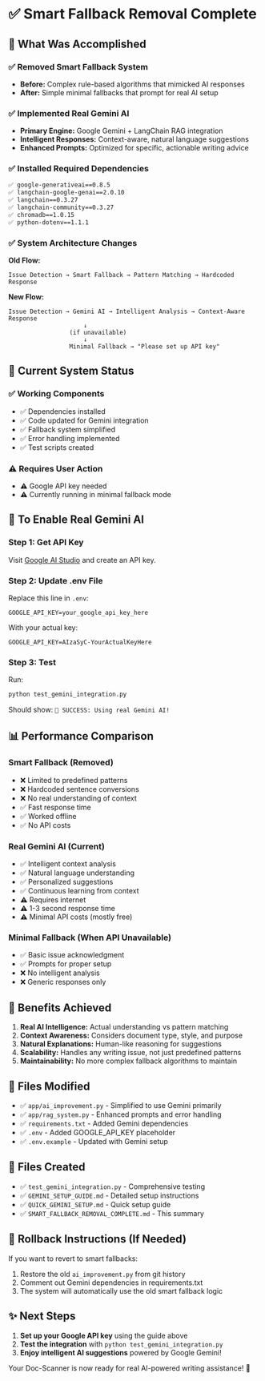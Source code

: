 # ✅ Smart Fallback Removal Complete

## 🎯 What Was Accomplished

### ✅ Removed Smart Fallback System
- **Before:** Complex rule-based algorithms that mimicked AI responses
- **After:** Simple minimal fallbacks that prompt for real AI setup

### ✅ Implemented Real Gemini AI
- **Primary Engine:** Google Gemini + LangChain RAG integration
- **Intelligent Responses:** Context-aware, natural language suggestions
- **Enhanced Prompts:** Optimized for specific, actionable writing advice

### ✅ Installed Required Dependencies
```bash
✅ google-generativeai==0.8.5
✅ langchain-google-genai==2.0.10
✅ langchain==0.3.27
✅ langchain-community==0.3.27
✅ chromadb==1.0.15
✅ python-dotenv==1.1.1
```

### ✅ System Architecture Changes

**Old Flow:**
```
Issue Detection → Smart Fallback → Pattern Matching → Hardcoded Response
```

**New Flow:**
```
Issue Detection → Gemini AI → Intelligent Analysis → Context-Aware Response
                     ↓
                 (if unavailable)
                     ↓
                 Minimal Fallback → "Please set up API key"
```

## 🔧 Current System Status

### ✅ Working Components
- ✅ Dependencies installed
- ✅ Code updated for Gemini integration
- ✅ Fallback system simplified
- ✅ Error handling implemented
- ✅ Test scripts created

### ⚠️ Requires User Action
- ⚠️ Google API key needed
- ⚠️ Currently running in minimal fallback mode

## 🚀 To Enable Real Gemini AI

### Step 1: Get API Key
Visit [Google AI Studio](https://makersuite.google.com/app/apikey) and create an API key.

### Step 2: Update .env File
Replace this line in `.env`:
```
GOOGLE_API_KEY=your_google_api_key_here
```

With your actual key:
```
GOOGLE_API_KEY=AIzaSyC-YourActualKeyHere
```

### Step 3: Test
Run:
```bash
python test_gemini_integration.py
```

Should show: `🎉 SUCCESS: Using real Gemini AI!`

## 📊 Performance Comparison

### Smart Fallback (Removed)
- ❌ Limited to predefined patterns
- ❌ Hardcoded sentence conversions
- ❌ No real understanding of context
- ✅ Fast response time
- ✅ Worked offline
- ✅ No API costs

### Real Gemini AI (Current)
- ✅ Intelligent context analysis
- ✅ Natural language understanding
- ✅ Personalized suggestions
- ✅ Continuous learning from context
- ⚠️ Requires internet
- ⚠️ 1-3 second response time
- ⚠️ Minimal API costs (mostly free)

### Minimal Fallback (When API Unavailable)
- ✅ Basic issue acknowledgment
- ✅ Prompts for proper setup
- ❌ No intelligent analysis
- ❌ Generic responses only

## 🎉 Benefits Achieved

1. **Real AI Intelligence:** Actual understanding vs pattern matching
2. **Context Awareness:** Considers document type, style, and purpose
3. **Natural Explanations:** Human-like reasoning for suggestions
4. **Scalability:** Handles any writing issue, not just predefined patterns
5. **Maintainability:** No more complex fallback algorithms to maintain

## 📁 Files Modified

- ✅ `app/ai_improvement.py` - Simplified to use Gemini primarily
- ✅ `app/rag_system.py` - Enhanced prompts and error handling
- ✅ `requirements.txt` - Added Gemini dependencies
- ✅ `.env` - Added GOOGLE_API_KEY placeholder
- ✅ `.env.example` - Updated with Gemini setup

## 📁 Files Created

- ✅ `test_gemini_integration.py` - Comprehensive testing
- ✅ `GEMINI_SETUP_GUIDE.md` - Detailed setup instructions
- ✅ `QUICK_GEMINI_SETUP.md` - Quick setup guide
- ✅ `SMART_FALLBACK_REMOVAL_COMPLETE.md` - This summary

## 🔄 Rollback Instructions (If Needed)

If you want to revert to smart fallbacks:
1. Restore the old `ai_improvement.py` from git history
2. Comment out Gemini dependencies in requirements.txt
3. The system will automatically use the old smart fallback logic

## ✨ Next Steps

1. **Set up your Google API key** using the guide above
2. **Test the integration** with `python test_gemini_integration.py`
3. **Enjoy intelligent AI suggestions** powered by Google Gemini!

Your Doc-Scanner is now ready for real AI-powered writing assistance! 🚀
